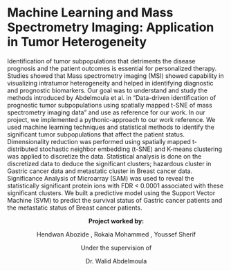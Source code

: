 # Machine Learning and Mass Spectrometry Imaging: Application in Tumor Heterogeneity

Identification of tumor subpopulations that detriments the disease prognosis and the patient outcomes is essential for personalized therapy. Studies showed that Mass spectrometry imaging (MSI) showed capability in visualizing intratumor heterogeneity and helped in identifying diagnostic and prognostic biomarkers. Our goal was to understand and study the methods introduced by Abdelmoula et al. in “Data-driven identification of prognostic tumor subpopulations using spatially mapped t-SNE of mass spectrometry imaging data” and use as reference for our work. In our project, we implemented a pythonic-approach to our work reference. We used machine learning techniques and statistical methods to identify the significant tumor subpopulations that affect the patient status. Dimensionality reduction was performed using spatially mapped t-distributed stochastic neighbor embedding (t-SNE) and K-means clustering was applied to discretize the data. Statistical analysis is done on the discretized data to deduce the significant clusters; hazardous cluster in Gastric cancer data and metastatic cluster in Breast cancer data. Significance Analysis of Microarray (SAM) was used to reveal the statistically significant protein ions with FDR < 0.0001 associated with these significant clusters. We built a predictive model using the Support Vector Machine (SVM) to predict the survival status of Gastric cancer patients and the metastatic status of Breast cancer patients.

<p align="center">
  <b>Project worked by:</b>
</p>
<p align="center">
 Hendwan Abozide , Rokaia Mohammed , Youssef Sherif
</p>

<p align="center">
  Under the supervision of
</p>
<p align="center">
  Dr. Walid Abdelmoula
</p>
